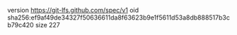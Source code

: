 version https://git-lfs.github.com/spec/v1
oid sha256:ef9af49de34327f50636611da8f63623b9e1f5611d53a8db888517b3cb79c420
size 227
